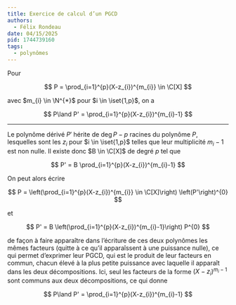 ```yaml
---
title: Exercice de calcul d’un PGCD
authors:
  - Félix Rondeau
date: 04/15/2025
pid: 1744739160
tags:
  - polynômes
---
```


Pour

$$
    P = \prod_{i=1}^{p}(X-z_{i})^{m_{i}} \in \C[X]
$$

avec $m_{i} \in \N^{*}$ pour $i \in \iset{1,p}$, on a

$$
    P\land P' = \prod_{i=1}^{p}(X-z_{i})^{m_{i}-1}
$$

---

Le polynôme dérivé $P'$ hérite de $\deg P-p$ racines du polynôme $P$, lesquelles sont les $z_{i}$ pour $i \in \iset{1,p}$ telles que leur multiplicité $m_{i} - 1$ est non nulle. Il existe donc $B \in \C[X]$ de degré $p$ tel que

$$
    P' = B \prod_{i=1}^{p}(X-z_{i})^{m_{i}-1}
$$

On peut alors écrire

$$
    P = \left(\prod_{i=1}^{p}(X-z_{i})^{m_{i}} \in \C[X]\right) \left(P'\right)^{0}
$$

et

$$
    P' = B \left(\prod_{i=1}^{p}(X-z_{i})^{m_{i}-1}\right) P^{0}
$$

de façon à faire apparaître dans l’écriture de ces deux polynômes les mêmes facteurs (quitte à ce qu’il apparaîssent à une puissance nulle), ce qui permet d’exprimer leur PGCD, qui est le produit de leur facteurs en commun, chacun élevé à la plus petite puissance avec laquelle il apparaît dans les deux décompositions. Ici, seul les facteurs de la forme $(X-z_{i})^{m_{i} - 1}$ sont communs aux deux décompositions, ce qui donne

$$
    P\land P' = \prod_{i=1}^{p}(X-z_{i})^{m_{i}-1}
$$
